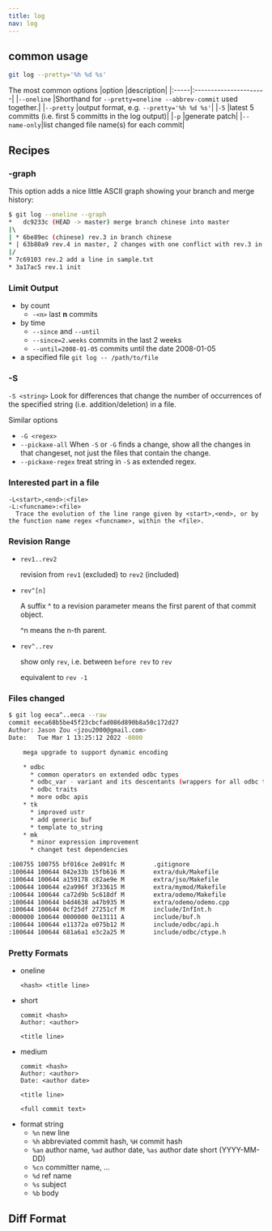 ```yaml
---
title: log
nav: log
---
```


## common usage
```sh
git log --pretty='%h %d %s'
```
The most common options
|option |description|
|:-----|:----------------------|
|``--oneline``  |Shorthand for ``--pretty=oneline --abbrev-commit`` used together.|
|``--pretty`` |output format, e.g. ``--pretty='%h %d %s'``|
|``-5``       |latest 5 committs (i.e. first 5 committs in the log output)|
|``-p``       |generate patch|
|``--name-only``|list changed file name(s) for each commit|

## Recipes

### -graph 

This option adds a nice little ASCII graph showing your branch and merge history:

```sh
$ git log --oneline --graph
*   dc9233c (HEAD -> master) merge branch chinese into master
|\  
| * 6be89ec (chinese) rev.3 in branch chinese
* | 63b80a9 rev.4 in master, 2 changes with one conflict with rev.3 in branch chinese
|/  
* 7c69103 rev.2 add a line in sample.txt
* 3a17ac5 rev.1 init
```

### Limit Output

* by count
  * ``-<n>`` last **n** commits
* by time
  * ``--since`` and ``--until``
  * ``--since=2.weeks`` commits in the last 2 weeks
  * ``--until=2008-01-05`` commits until the date 2008-01-05
* a specified file
  ``git log -- /path/to/file``


### -S
``-S <string>``
Look for differences that change the number of occurrences of the specified string
(i.e. addition/deletion) in a file.

Similar options
* ``-G <regex>``
* ``--pickaxe-all`` When ``-S`` or ``-G`` finds a change, show all the changes in that changeset, not just the files that contain the change.
* ``--pickaxe-regex`` treat string in ``-S`` as extended regex.

### Interested part in a file

```
-L<start>,<end>:<file>
-L:<funcname>:<file>
  Trace the evolution of the line range given by <start>,<end>, or by the function name regex <funcname>, within the <file>.
```

### Revision Range

* ``rev1..rev2``

  revision from ``rev1`` (excluded) to ``rev2`` (included)

* ``rev^[n]``

  A suffix ^ to a revision parameter means the first parent of that commit object.
  
  ^n means the n-th parent.

* ``rev^..rev``

  show only ``rev``, i.e. between ``before rev`` to ``rev``

  equivalent to ``rev -1``
  

### Files changed

```sh
$ git log eeca^..eeca --raw
commit eeca68b5be45f23cbcfad086d890b8a50c172d27
Author: Jason Zou <jzou2000@gmail.com>
Date:   Tue Mar 1 13:25:12 2022 -0800

    mega upgrade to support dynamic encoding

    * odbc
      * common operators on extended odbc types
      * odbc_var - variant and its descentants (wrappers for all odbc types)
      * odbc traits
      * more odbc apis
    * tk
      * improved ustr
      * add generic buf
      * template to_string
    * mk
      * minor expression improvement
      * changet test dependencies

:100755 100755 bf016ce 2e091fc M        .gitignore
:100644 100644 042e33b 15fb616 M        extra/duk/Makefile
:100644 100644 a159178 c82ae9e M        extra/jso/Makefile
:100644 100644 e2a996f 3f33615 M        extra/mymod/Makefile
:100644 100644 ca72d9b 5c618df M        extra/odemo/Makefile
:100644 100644 b4d4638 a47b935 M        extra/odemo/odemo.cpp
:100644 100644 0cf25df 27251cf M        include/InfInt.h
:000000 100644 0000000 0e13111 A        include/buf.h
:100644 100644 e11372a e075b12 M        include/odbc/api.h
:100644 100644 681a6a1 e3c2a25 M        include/odbc/ctype.h
```

### Pretty Formats

* oneline
  ```
  <hash> <title line>
  ```
* short
  ```
  commit <hash>
  Author: <author>

  <title line>
  ```
* medium
  ```
  commit <hash>
  Author: <author>
  Date: <author date>

  <title line>

  <full commit text>
  ```
* format string
  * ``%n`` new line
  * ``%h`` abbreviated commit hash, ``%H`` commit hash
  * ``%an`` author name, ``%ad`` author date, ``%as`` author date short (YYYY-MM-DD)
  * ``%cn`` committer name, ...
  * ``%d`` ref name
  * ``%s`` subject
  * ``%b`` body

## Diff Format

